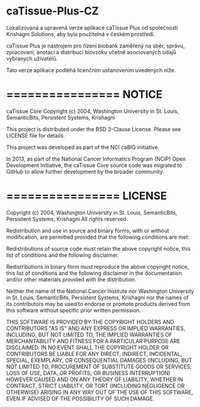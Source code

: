 caTissue-Plus-CZ
================

Lokalizovaná a upravená verze aplikace caTissue Plus od společnosti Krishagni Solutions, aby byla použitelná v českém prostředí.

caTissue Plus je nástrojem pro řízení biobank zaměřený na sběr, správu, zpracovaní, anotaci a distribuci biovzoku včetně asociovaných údajů vybranych uživatelů.

Tato verze aplikace podléhá licenčním ustanovením uvedených níže.

================
NOTICE
================

caTissue Core
Copyright (c) 2004, Washington University in St. Louis, SemanticBits, Persistent Systems, Krishagni

This project is distributed under the BSD 3-Clause License.
Please see LICENSE file for details.

This project was developed as part of the NCI caBIG initiative.

In 2013, as part of the National Cancer Informatics Program (NCIP) Open Development Initiative, 
the caTissue Core source code was migrated to GitHub to allow further development by the broader community.

================
LICENSE
================

Copyright (c) 2004, Washington University in St. Louis, SemanticBits, Persistent Systems, Krishagni
All rights reserved.

Redistribution and use in source and binary forms, with or without
modification, are permitted provided that the following conditions are met:

  Redistributions of source code must retain the above copyright notice,
  this list of conditions and the following disclaimer.

  Redistributions in binary form must reproduce the above copyright notice,
  this list of conditions and the following disclaimer in the documentation
  and/or other materials provided with the distribution.

  Neither the name of the National Cancer Institute nor Washington University in St. Louis,
  SemanticBits, Persistent Systems, Krishagni nor the names of its contributors may be used 
  to endorse or promote products derived from this software without specific prior written permission.

THIS SOFTWARE IS PROVIDED BY THE COPYRIGHT HOLDERS AND CONTRIBUTORS "AS IS" AND
ANY EXPRESS OR IMPLIED WARRANTIES, INCLUDING, BUT NOT LIMITED TO, THE IMPLIED
WARRANTIES OF MERCHANTABILITY AND FITNESS FOR A PARTICULAR PURPOSE ARE
DISCLAIMED. IN NO EVENT SHALL THE COPYRIGHT HOLDER OR CONTRIBUTORS BE LIABLE
FOR ANY DIRECT, INDIRECT, INCIDENTAL, SPECIAL, EXEMPLARY, OR CONSEQUENTIAL
DAMAGES (INCLUDING, BUT NOT LIMITED TO, PROCUREMENT OF SUBSTITUTE GOODS OR
SERVICES; LOSS OF USE, DATA, OR PROFITS; OR BUSINESS INTERRUPTION) HOWEVER
CAUSED AND ON ANY THEORY OF LIABILITY, WHETHER IN CONTRACT, STRICT LIABILITY,
OR TORT (INCLUDING NEGLIGENCE OR OTHERWISE) ARISING IN ANY WAY OUT OF THE USE
OF THIS SOFTWARE, EVEN IF ADVISED OF THE POSSIBILITY OF SUCH DAMAGE.